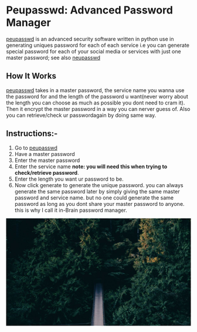 
 
<h1>Peupasswd: Advanced Password Manager</h1>
<p><a href="https://devfemibadmus.herokuapp.com/peupasswd">peupasswd</a> is an advanced security software written in python use in generating uniques password for each of each service i.e you can generate special password for each of your social media or services with just one master password; see also <a href="https://github.com/kcubeterm/neupasswd">neupasswd</a></p>

<h2>How It Works</h1>
<p><a href="https://devfemibadmus.herokuapp.com/peupasswd">peupasswd</a> takes in a master password, the service name you wanna use the password for and the length of the password u want(never worry about the length you can choose as much as possible you dont need to cram it). Then it encrypt the master password in a way you can nerver guess of. Also you can retrieve/check ur passwordagain by doing same way.</p>


<h2>Instructions:-</h2>
<ol>
<li>Go to <a href="https://devfemibadmus.herokuapp.com/peupasswd">peupasswd</a></li>
<li>Have a master password</li>
<li>Enter the master password</li>
<li>Enter the service name <strong>note: you will need this when trying to check/retrieve password</strong>.</li>
<li>Enter the length you want ur password to be.</li>
<li>Now click generate to generate the unique password. you can always generate the same password later by simply giving the same master password and service name. but no one could generate the same password as long as you dont share your master password to anyone. this is why I call it in-Brain password manager.</li>
</ol>
<img src="src/images/peupasswd.jpg"/>